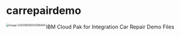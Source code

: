 # carrepairdemo
IBM Cloud Pak for Integration Car Repair Demo Files
<img src="./chicken.png" alt="image-20200609204306444" style="zoom: 50%;"  align="left" />
